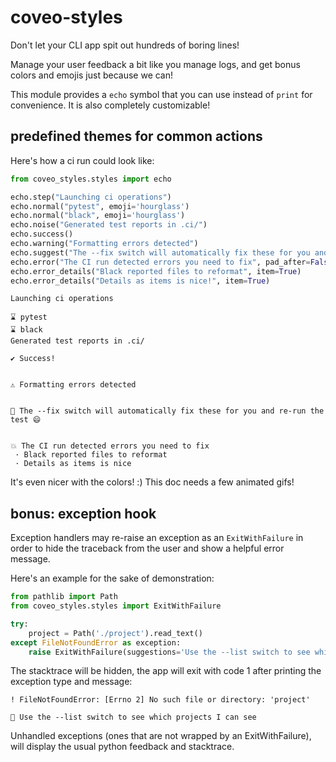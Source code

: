 # coveo-styles

Don't let your CLI app spit out hundreds of boring lines!

Manage your user feedback a bit like you manage logs, and get bonus colors and emojis just because we can!

This module provides a `echo` symbol that you can use instead of `print` for convenience.
It is also completely customizable!


## predefined themes for common actions

Here's how a ci run could look like:

```python
from coveo_styles.styles import echo

echo.step("Launching ci operations")
echo.normal("pytest", emoji='hourglass')
echo.normal("black", emoji='hourglass')
echo.noise("Generated test reports in .ci/")
echo.success()
echo.warning("Formatting errors detected")
echo.suggest("The --fix switch will automatically fix these for you and re-run the test !!smile!!")
echo.error("The CI run detected errors you need to fix", pad_after=False)
echo.error_details("Black reported files to reformat", item=True)
echo.error_details("Details as items is nice!", item=True)
```


```
Launching ci operations

⌛ pytest
⌛ black
Generated test reports in .ci/

✔ Success!


⚠ Formatting errors detected


🤖 The --fix switch will automatically fix these for you and re-run the test 😄


💥 The CI run detected errors you need to fix
 · Black reported files to reformat
 · Details as items is nice
```

It's even nicer with the colors! :) This doc needs a few animated gifs!


## bonus: exception hook

Exception handlers may re-raise an exception as an `ExitWithFailure` in order to hide the traceback from the user and show a helpful error message.

Here's an example for the sake of demonstration:

```python
from pathlib import Path
from coveo_styles.styles import ExitWithFailure

try:
    project = Path('./project').read_text()
except FileNotFoundError as exception:
    raise ExitWithFailure(suggestions='Use the --list switch to see which projects I can see') from exception
```

The stacktrace will be hidden, the app will exit with code 1 after printing the exception type and message:

```
! FileNotFoundError: [Errno 2] No such file or directory: 'project'

🤖 Use the --list switch to see which projects I can see
```

Unhandled exceptions (ones that are not wrapped by an ExitWithFailure), will display the usual python feedback and stacktrace.
